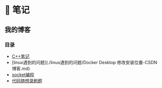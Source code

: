 # 📒 笔记

## 我的博客
### 目录

- [C++笔记](./C++笔记/=运算符重载.md)
- [linux遇到的问题](./linux遇到的问题/Docker Desktop 修改安装位置-CSDN博客.md)
- [socket编程](./socket编程/XTcp类.md)
- [代码随想录刷题](./代码随想录刷题/106.%20从中序与后序遍历序列构造二叉树%20-%20力扣（LeetCode）.md)